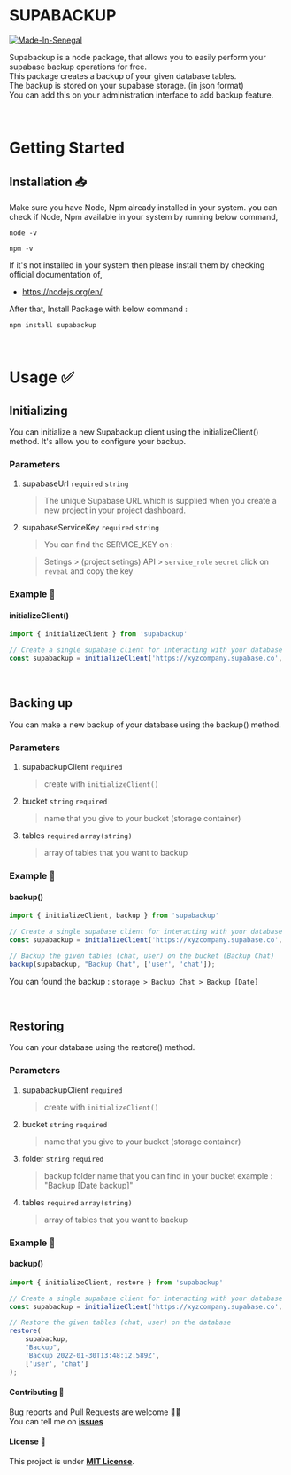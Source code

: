 # SUPABACKUP 

[![Made-In-Senegal](https://github.com/GalsenDev221/made.in.senegal/blob/master/assets/badge.svg)](https://github.com/GalsenDev221/made.in.senegal) 

Supabackup is a node package, that allows you to easily perform your supabase backup operations for free.<br>
This package creates a backup of your given database tables. <br>
The backup is stored on your supabase storage. (in json format) <br>
You can add this on your administration interface to add backup feature.

<br>

# Getting Started

## Installation 📥 

Make sure you have Node, Npm already installed in your system. you can check if Node, Npm available in your system by running below command,

```
node -v

npm -v
```

If it's not installed in your system then please install them by checking official documentation of,

- https://nodejs.org/en/

After that, Install Package with below command :

```
npm install supabackup
```

<br>


# Usage ✅
## Initializing 
You can initialize a new Supabackup client using the initializeClient() method.
It's allow you to configure your backup.

### Parameters
1. supabaseUrl `required` `string`
      > The unique Supabase URL which is supplied when you create a new project in your project dashboard.

2. supabaseServiceKey `required` `string`

      > You can find the SERVICE_KEY on :

      > Setings > (project setings) API > `service_role` `secret` click on `reveal` and copy the key

### Example 💛
#### initializeClient()
```javascript
import { initializeClient } from 'supabackup'

// Create a single supabase client for interacting with your database 
const supabackup = initializeClient('https://xyzcompany.supabase.co', 'service-key')
```

<br>

## Backing up
You can make a new backup of your database using the backup() method.
### Parameters
1. supabackupClient `required` 
      > create with `initializeClient()`
2. bucket `string` `required` 
      > name that you give to your bucket (storage container)
3. tables `required` `array(string)` 
      > array of tables that you want to backup

### Example 💛
#### backup()
```javascript
import { initializeClient, backup } from 'supabackup'

// Create a single supabase client for interacting with your database 
const supabackup = initializeClient('https://xyzcompany.supabase.co', 'service-key')

// Backup the given tables (chat, user) on the bucket (Backup Chat)
backup(supabackup, "Backup Chat", ['user', 'chat']);
```
You can found the backup : `storage > Backup Chat > Backup [Date]`

<br>

## Restoring
You can your database using the restore() method.
### Parameters
1. supabackupClient `required` 
      > create with `initializeClient()`
2. bucket `string` `required` 
      > name that you give to your bucket (storage container)
3. folder `string` `required` 
      > backup folder name that you can find in your bucket
      > example : "Backup [Date backup]"
4. tables `required` `array(string)` 
      > array of tables that you want to backup

### Example 💛
#### backup()
```javascript
import { initializeClient, restore } from 'supabackup'

// Create a single supabase client for interacting with your database 
const supabackup = initializeClient('https://xyzcompany.supabase.co', 'service-key')

// Restore the given tables (chat, user) on the database
restore(
    supabackup, 
    "Backup", 
    'Backup 2022-01-30T13:48:12.589Z', 
    ['user', 'chat']
);
```

#### Contributing 🤝

Bug reports and Pull Requests are welcome 👋🏽  
You can tell me on **[issues](https://github.com/honorableCon/supabackup/issues)**


#### License 🔖

This project is under **[MIT License](https://opensource.org/licenses/MIT)**.